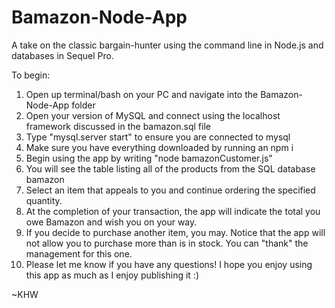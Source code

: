 # Bamazon-Node-App

A take on the classic bargain-hunter using the command line in Node.js and databases in Sequel Pro.

To begin:

1.  Open up terminal/bash on your PC and navigate into the Bamazon-Node-App folder
2.  Open your version of MySQL and connect using the localhost framework discussed in the bamazon.sql file
3.  Type "mysql.server start" to ensure you are connected to mysql
4.  Make sure you have everything downloaded by running an npm i
5.  Begin using the app by writing "node bamazonCustomer.js"
6.  You will see the table listing all of the products from the SQL database bamazon
7.  Select an item that appeals to you and continue ordering the specified quantity.
8.  At the completion of your transaction, the app will indicate the total you owe Bamazon and wish you on your way.
9.  If you decide to purchase another item, you may. Notice that the app will not allow you to purchase more than is in stock. You can "thank" the management for this one.
10.  Please let me know if you have any questions! I hope you enjoy using this app as much as I enjoy publishing it :)

~KHW
